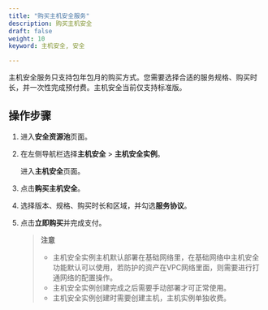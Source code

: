 ```yaml
---
title: "购买主机安全服务"
description: 购买主机安全
draft: false
weight: 10
keyword: 主机安全, 安全

---
```


主机安全服务只支持包年包月的购买方式。您需要选择合适的服务规格、购买时长，并一次性完成预付费。主机安全当前仅支持标准版。

## 操作步骤

1. 进入**安全资源池**页面。

2. 在左侧导航栏选择**主机安全** > **主机安全实例**。

   进入**主机安全**页面。

3. 点击**购买主机安全**。

4. 选择版本、规格、购买时长和区域，并勾选**服务协议**。

5. 点击**立即购买**并完成支付。

   > **注意**
   >
   > * 主机安全实例主机默认部署在基础网络里，在基础网络中主机安全功能默认可以使用，若防护的资产在VPC网络里面，则需要进行打通网络的配置操作。
   > * 主机安全实例创建完成之后需要手动部署才可正常使用。
   > * 主机安全实例创建时需要创建主机，主机实例单独收费。


